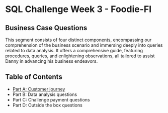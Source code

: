 # SQL Challenge Week 3 - Foodie-FI

## Business Case Questions 
This segment consists of four distinct components, encompassing our comprehension of the business scenario and immersing deeply into queries related to data analysis. It offers a comprehensive guide, featuring procedures, queries, and enlightening observations, all tailored to assist Danny in advancing his business endeavors.

## Table of Contents
- [Part A: Customer journey](https://github.com/Tori-Greg/Danny-Ma-SQL-Challenge_Foodie-fi/blob/main/Part%20A%3A%20Customer%20journey.md)
- Part B: Data analysis questions
- Part C: Challenge payment questions
- Part D: Outside the box questions
